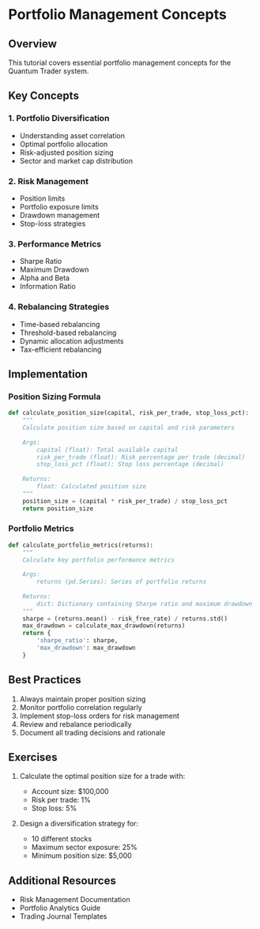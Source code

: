 # Portfolio Management Concepts

## Overview

This tutorial covers essential portfolio management concepts for the Quantum Trader system.

## Key Concepts

### 1. Portfolio Diversification

- Understanding asset correlation
- Optimal portfolio allocation
- Risk-adjusted position sizing
- Sector and market cap distribution

### 2. Risk Management

- Position limits
- Portfolio exposure limits
- Drawdown management
- Stop-loss strategies

### 3. Performance Metrics

- Sharpe Ratio
- Maximum Drawdown
- Alpha and Beta
- Information Ratio

### 4. Rebalancing Strategies

- Time-based rebalancing
- Threshold-based rebalancing
- Dynamic allocation adjustments
- Tax-efficient rebalancing

## Implementation

### Position Sizing Formula

```python
def calculate_position_size(capital, risk_per_trade, stop_loss_pct):
    """
    Calculate position size based on capital and risk parameters
    
    Args:
        capital (float): Total available capital
        risk_per_trade (float): Risk percentage per trade (decimal)
        stop_loss_pct (float): Stop loss percentage (decimal)
    
    Returns:
        float: Calculated position size
    """
    position_size = (capital * risk_per_trade) / stop_loss_pct
    return position_size
```

### Portfolio Metrics

```python
def calculate_portfolio_metrics(returns):
    """
    Calculate key portfolio performance metrics
    
    Args:
        returns (pd.Series): Series of portfolio returns
    
    Returns:
        dict: Dictionary containing Sharpe ratio and maximum drawdown
    """
    sharpe = (returns.mean() - risk_free_rate) / returns.std()
    max_drawdown = calculate_max_drawdown(returns)
    return {
        'sharpe_ratio': sharpe,
        'max_drawdown': max_drawdown
    }
```

## Best Practices

1. Always maintain proper position sizing
2. Monitor portfolio correlation regularly
3. Implement stop-loss orders for risk management
4. Review and rebalance periodically
5. Document all trading decisions and rationale

## Exercises

1. Calculate the optimal position size for a trade with:
    - Account size: $100,000
    - Risk per trade: 1%
    - Stop loss: 5%

2. Design a diversification strategy for:
    - 10 different stocks
    - Maximum sector exposure: 25%
    - Minimum position size: $5,000

## Additional Resources

- Risk Management Documentation
- Portfolio Analytics Guide
- Trading Journal Templates
